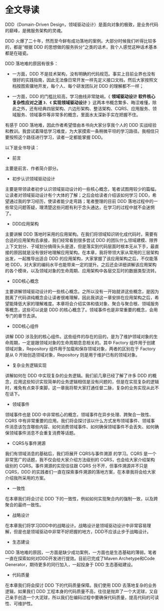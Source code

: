 # 全文导读

DDD（Domain-Driven Design，领域驱动设计）是面向对象的极致，是业务代码的巅峰，是微服务架构的灵魂。

DDD 火爆了二十年，然而至今鲜有成功落地的案例。大部分时候我们听得比较多的，都是“根据 DDD 的思想做的服务拆分“之类的话术，我个人感觉这种话术基本都是在碰瓷。

DDD 落地难的原因有很多：

- 一方面，DDD 不是技术架构，没有明确的代码规范。事实上目前业界也没有很好的实践指南，因此无法像日常开发一样先定义接口文档，然后大家按照文档按图索骥地开发，每个人、每个研发团队对 DDD 的理解都不一样；

- 一方面，DDD 的门槛比较高，学习曲线非常陡峭。《 **领域驱动设计 软件核心复杂性应对之道** 》、《 **实现领域驱动设计** 》这两本书概念繁多、晦涩难懂，除此之外，还有经典四层架构、六边形架构、整洁架构、CQRS、应用服务、领域服务、领域事件等非常多的概念，里面水太深新手实在把握不住。

有感于 DDD 落地难，因此作者希望借由本书向大家分享我个人的 DDD 实战经验和教训。我尝试着降低学习难度，为大家摸索一条稍微平坦的学习路径。我相信只要按照这个路径进行学习，读者一定都能掌握 DDD。

以下是全书导读：

- 前言

主要是前言、作者简介部分。

- 初步认识领域驱动设计

主要是带领读者初步认识领域驱动设计的一些核心概念，笔者试图用较少的篇幅，让读者对领域驱动设计有个大体的了解；之后会给读者介绍该如何学习 DDD，希望通过我的学习经历，使读者能少走弯路；笔者整理的目前 DDD 落地过程中的一些常见问题答疑，理清楚这些问题有利于念头通达，在学习的过程中就不会迷惘了。

- DDD应用架构

主要讲解 DDD 落地时采用的应用架构。在我们将领域知识转化成代码时，需要有合适的应用架构去承接，我们经常看到很多尝试 DDD 的团队什么领域建模、限界上下文划分、子域划分搞得头头是道，但是落实到代码层面时根本无从下手，最直接的原因就是没有很好地理解应用架构。在本章，我将带领大家从常用的三层架构出发，一起推导出适合 DDD 的应用架构，大家掌握了该应用架构之后，不仅能落地 DDD，对大家的编码水平也能带来一定的提升。之后还会详细讲解该应用架构的各个模块，以及领域对象的生命周期、应用架构中各层交互时的数据类型流转。

- DDD核心概念

主要讲解领域驱动设计的一些核心概念。之所以没有一开始就讲这些概念，是因为脱离了代码讲纯概念会让读者很难理解，因此我讲这一章安排在应用架构之后，希望能降低大家的理解难度。本章将会介绍实体和值对象、聚合与聚合根、领域服务等概念，这些可以说是 DDD 的核心概念了。领域事件也是非常重要的概念，会用专门的章节去讲。

- DDD核心组件

讲解 DDD 涉及到的核心组件。这些组件的存在的目的，是为了维护领域对象的生命周期，一定是跟领域对象的生命周期息息相关的。其中 Factory 组件用于创建领域对象，Repository 组件用于加载和保存领域对象，两者的区别在于 Factory 是从 0 开始创造领域对象，Repository 则是用于维护已有的领域对象。

- 复杂业务逻辑实现

讲解如何在 DDD 中实现复杂的业务逻辑。我们前几章已经了解了许多 DDD 的概念，应用这些知识实现简单的业务逻辑相信是没有问题的，但是在实现复杂的逻辑时，难免有点束手束脚，这一章我将帮大家打通任督二脉，复杂的业务实现从此不在话下。

- 领域事件

领域事件也是 DDD 中非常核心的概念，领域事件在异步处理、跨聚合一致性、CQRS 中有非常重要的应用。我们将会探讨该以什么方式发布领域事件、领域事件消息该包含哪些内容、如何消费领域事件、如何确保领域事件不会丢失、如何确保领域事件消息不会重复消费等话题。

- CQRS与事件溯源

我们有领域消息的基础后，我们将展开 CQRS与事件溯源 的学习。CQRS 是一个非常宽广的话题，我不仅会给大家介绍方法级别的 CQRS，也会给大家介绍架构级别的 CQRS。事件溯源的实现往往跟 CQRS 分不开，但事件溯源并不只是 CQRS，DDD 的实践者们一直在探索事件溯源的落地方案，在本章我将会给大家介绍我所采用的方案。

- 一致性

在本章我们将会讨论 DDD 下的一致性，例如如何实现聚合内的强制一致，以及跨聚合的最终一致性。

- 战略设计

在本章我们将学习DDD中的战略设计。战略设计是领域驱动设计中非常容易理解，但是也是领域驱动中非常不好把握的地方，DDD不应该止步于战略设计。

- 生态建设

DDD 落地难的原因，一方面是缺少成功案例，一方面也是生态基础的薄弱。笔者一直在探索如何对DDD开发进行提效。目前已完成了Maven Archetype和Code Generator，期待更多的同行加入，一起投身于 DDD 生态基础建设。

- 代码质量

在本章我们将会探讨 DDD 下的代码质量保障。我们使用 DDD 去落地复杂的业务逻辑，如果我们 DDD 工程本身的代码质量不高，往往是抛弃了一个大泥球，又自己亲手创造一个大泥球，所以我们在编码过程中要确保代码质量，提高代码的可读性、可维护性。

<!--@include: ../footer.md-->
